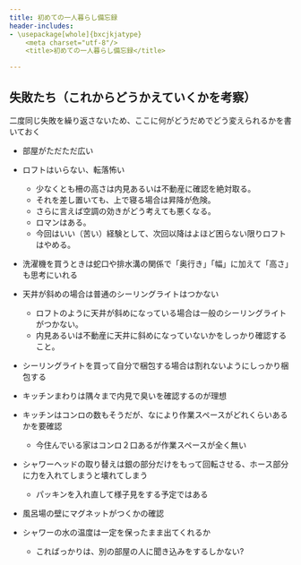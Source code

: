 ```yaml
---
title: 初めての一人暮らし備忘録
header-includes:
- \usepackage[whole]{bxcjkjatype}
	<meta charset="utf-8"/>
	<title>初めての一人暮らし備忘録</title>

---
```



## 失敗たち（これからどうかえていくかを考察）

二度同じ失敗を繰り返さないため、ここに何がどうだめでどう変えられるかを書いておく

-   部屋がただただ広い

-   ロフトはいらない、転落怖い

    -   少なくとも柵の高さは内見あるいは不動産に確認を絶対取る。
    -   それを差し置いても、上で寝る場合は昇降が危険。
    -   さらに言えば空調の効きがどう考えても悪くなる。
    -   ロマンはある。
    -   今回はいい（苦い）経験として、次回以降はよほど困らない限りロフトはやめる。

-   洗濯機を買うときは蛇口や排水溝の関係で「奥行き」「幅」に加えて「高さ」も思考にいれる

-   天井が斜めの場合は普通のシーリングライトはつかない

    -   ロフトのように天井が斜めになっている場合は一般のシーリングライトがつかない。
    -   内見あるいは不動産に天井に斜めになっていないかをしっかり確認すること。

-   シーリングライトを買って自分で梱包する場合は割れないようにしっかり梱包する

-   キッチンまわりは隅々まで内見で臭いを確認するのが理想

- キッチンはコンロの数もそうだが、なにより作業スペースがどれくらいあるかを要確認
	- 今住んでいる家はコンロ２口あるが作業スペースが全く無い

- シャワーヘッドの取り替えは銀の部分だけをもって回転させる、ホース部分に力を入れてしまうと壊れてしまう

	- パッキンを入れ直して様子見をする予定ではある

* 風呂場の壁にマグネットがつくかの確認

* シャワーの水の温度は一定を保ったまま出てくれるか
    * こればっかりは、別の部屋の人に聞き込みをするしかない?
